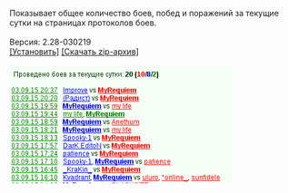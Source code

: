 Показывает общее количество боев, побед и поражений за текущие сутки на страницax протоколов боев.
<br>
<br>
Версия: 2.28-030219
<br>
[[Установить]](https://raw.githubusercontent.com/MyRequiem/comfortablePlayingInGW/master/separatedScripts/CountBattles/countBattles.user.js) [[Скачать zip-архив]](https://raw.githubusercontent.com/MyRequiem/comfortablePlayingInGW/master/separatedScripts/CountBattles/countBattles.user.js.zip)
<br>
<br>
![CountBattles](https://raw.githubusercontent.com/MyRequiem/comfortablePlayingInGW/master/imgs/CountBattles/screen.png)
<br>
